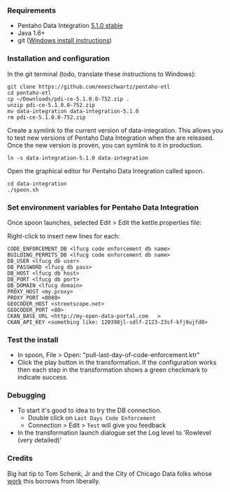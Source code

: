 ### Requirements

* Pentaho Data Integration [5.1.0 stable](http://sourceforge.net/projects/pentaho/files/Data%20Integration/5.1/pdi-ce-5.1.0.0-752.zip/download)
* Java 1.6+
* git ([Windows install instructions](http://www.google.com/url?q=http%3A%2F%2Fmsysgit.github.io%2F&sa=D&sntz=1&usg=AFQjCNH_WuJHsz90vgCYyjsBf4Jy_hYSfA))

### Installation and configuration

In the git terminal (todo, translate these instructions to Windows):

```
git clone https://github.com/eeeschwartz/pentaho-etl
cd pentaho-etl
cp ~/Downloads/pdi-ce-5.1.0.0-752.zip .
unzip pdi-ce-5.1.0.0-752.zip
mv data-integration data-integration-5.1.0
rm pdi-ce-5.1.0.0-752.zip
```

Create a symlink to the current version of data-integration. This allows you to test new versions of Pentaho Data Integration when the are released. Once the new version is proven, you can symlink to it in production.

```
ln -s data-integration-5.1.0 data-integration
```

Open the graphical editor for Pentaho Data Integration called spoon.

```
cd data-integration
./spoon.sh
```

### Set environment variables for Pentaho Data Integration

Once spoon launches, selected Edit > Edit the kettle.properties file:

Right-click to insert new lines for each:

```
CODE_ENFORCEMENT_DB <lfucg code enforcement db name>
BUILDING_PERMITS_DB <lfucg code enforcement db name>
DB_USER <lfucg db user>
DB_PASSWORD <lfucg db pass>
DB_HOST <lfucg db host>
DB_PORT <lfucg db port>
DB_DOMAIN <lfucg domain>
PROXY_HOST <my.proxy>
PROXY_PORT <8080>
GEOCODER_HOST <streetscope.net>
GEOCODER_PORT <80>
CKAN_BASE_URL <http://my-open-data-portal.com	>
CKAN_API_KEY <something like: 120398jl-sdlf-2123-23sf-kfj9ujfd8>
```

### Test the install

* In spoon, File > Open: "pull-last-day-of-code-enforcement.ktr"
* Click the play button in the transformation. If the configuration works then each step in the transformation shows a green checkmark to indicate success.

### Debugging

* To start it's good to idea to try the DB connection.
	* Double click on `Last Days Code Enforcement`
	* Connection > Edit > `Test` will give you feedback
* In the transformation launch dialogue set the Log level to 'Rowlevel (very detailed)'

### Credits

Big hat tip to Tom Schenk, Jr and the City of Chicago Data folks whose [work](https://github.com/Chicago/open-data-etl-utility-kit) this borrows from liberally.
